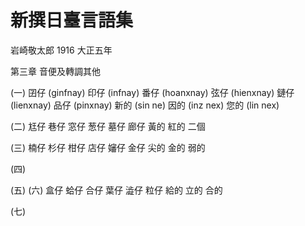 # 新撰日臺言語集

岩崎敬太郎 1916 大正五年

第三章 音便及轉調其他

(一)
囝仔 (ginfnay) 印仔 (infnay) 番仔 (hoanxnay)
弦仔 (hienxnay) 鏈仔 (lienxnay) 品仔 (pinxnay)
新的 (sin ne) 因的 (inz nex) 您的 (lin nex)

(二)
尪仔 巷仔 窓仔
葱仔 墓仔 廊仔
黃的 紅的 二個

(三)
楠仔 杉仔 柑仔
店仔 嬸仔 金仔
尖的 金的 弱的

(四)

(五)
(六)
盒仔 蛤仔 合仔
葉仔 澁仔 粒仔
給的 立的 合的

(七)
